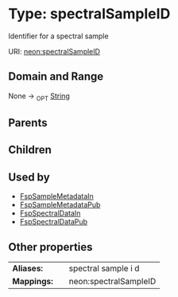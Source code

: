 
# Type: spectralSampleID


Identifier for a spectral sample

URI: [neon:spectralSampleID](https://data.neonscience.org/spectralSampleID)


## Domain and Range

None ->  <sub>OPT</sub> [String](types/String.md)

## Parents


## Children


## Used by

 * [FspSampleMetadataIn](FspSampleMetadataIn.md)
 * [FspSampleMetadataPub](FspSampleMetadataPub.md)
 * [FspSpectralDataIn](FspSpectralDataIn.md)
 * [FspSpectralDataPub](FspSpectralDataPub.md)

## Other properties

|  |  |  |
| --- | --- | --- |
| **Aliases:** | | spectral sample i d |
| **Mappings:** | | neon:spectralSampleID |

